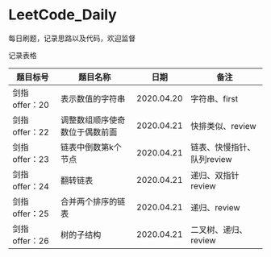 # LeetCode_Daily
每日刷题，记录思路以及代码，欢迎监督

记录表格

|题目标号       |题目名称|日期|备注|
|--------------|----|----|----|
|剑指offer：20|表示数值的字符串|2020.04.20|字符串、first
|剑指offer：22|调整数组顺序使奇数位于偶数前面|2020.04.21|快排类似、review
|剑指offer：23|链表中倒数第k个节点|2020.04.21|链表、快慢指针、队列review
|剑指offer：24|翻转链表|2020.04.21|递归、双指针review
|剑指offer：25|合并两个排序的链表|2020.04.21|递归、review
|剑指offer：26|树的子结构|2020.04.21|二叉树、递归、review
